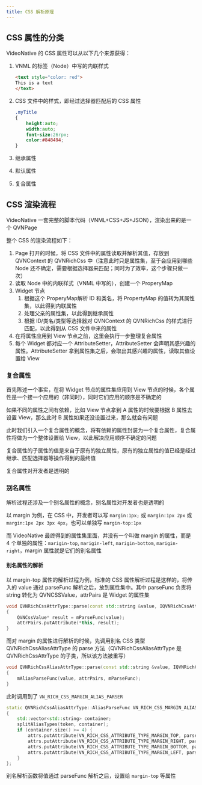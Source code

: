 ```yaml
---
title: CSS 解析原理
---
```


## CSS 属性的分类
VideoNative 的 CSS 属性可以从以下几个来源获得：

1. VNML 的标签（Node）中写的内联样式
    
    ```html
    <text style="color: red">
    This is a text
    </text>
    ```
2. CSS 文件中的样式，即经过选择器匹配后的 CSS 属性 

    ```css
    .myTitle
    {
        height:auto;
        width:auto;
        font-size:26rpx;
        color:#848494;
    }
    ```
3. 继承属性
4. 默认属性
5. 复合属性

## CSS 渲染流程
VideoNative 一套完整的脚本代码（VNML+CSS+JS+JSON），渲染出来的是一个 QVNPage

整个 CSS 的渲染流程如下：

1. Page 打开的时候，将 CSS 文件中的属性读取并解析其值，存放到 QVNContext 的 QVNRichCss 中（注意此时只是属性集，至于会应用到哪些 Node 还不确定，需要根据选择器来匹配；同时为了效率，这个步骤只做一次）
2. 读取 Node 中的内联样式（VNML 中写的），创建一个 ProperyMap
3. Widget 节点
    1. 根据这个 ProperyMap解析 ID 和类名，将 PropertyMap 的值转为其属性集，以此得到内联属性
    2. 处理父亲的属性集，以此得到继承属性
    3. 根据 ID/类名/类型等选择器对 QVNContext 的 QVNRichCss 的样式进行匹配，以此得到从 CSS 文件中来的属性
4. 在将属性应用到 View 节点之前，这里会执行一步整理复合属性
5. 每个 Widget 都对应一个 AttributeSetter，AttributeSetter 会声明其感兴趣的属性。AttributeSetter 拿到属性集之后，会取出其感兴趣的属性，读取其值设置给 View

### 复合属性
首先陈述一个事实，在将 Widget 节点的属性集应用到  View 节点的时候，各个属性是一个接一个应用的（非同时），同时它们应用的顺序是不确定的

如果不同的属性之间有依赖，比如 View 节点拿到 A 属性的时候要根据 B 属性去设置 View，那么此时 B 属性如果还没设置过来，那么就会有问题

此时我们引入一个复合属性的概念，将有依赖的属性封装为一个复合属性，复合属性将做为一个整体设置给 View，以此解决应用顺序不确定的问题

复合属性的子属性的值是来自于原有的独立属性，原有的独立属性的值已经是经过继承、匹配选择器等操作得到的最终值

复合属性对开发者是透明的

### 别名属性
解析过程还涉及一个别名属性的概念，别名属性对开发者也是透明的

以 margin 为例，在 CSS 中，开发者可以写 `margin:1px;` 或 `margin:1px 2px` 或 `margin:1px 2px 3px 4px`，也可以单独写 `margin-top:1px`

而 VideoNative 最终得到的属性集里面，并没有一个叫做 margin 的属性，而是 4 个单独的属性：`marigin-top`, `marigin-left`, `marigin-bottom`, `marigin-right`，margin 属性就是它们的别名属性

#### 别名属性的解析

以 margin-top 属性的解析过程为例，标准的 CSS 属性解析过程是这样的，将传入的 value 通过 parseFunc 解析之后，放到属性集中。其中 parseFunc 负责将 string 转化为 QVNCSSValue，attrPairs 是 Widget 的属性集

```c++
void QVNRichCssAttrType::parse(const std::string &value, IQVNRichCssAttrs &attrPairs) const
{
	QVNCssValue* result = mParseFunc(value);
	attrPairs.putAttribute(*this, result);
}
```

而对 margin 的属性进行解析的时候，先调用别名 CSS 类型 QVNRichCssAliasAttrType 的 parse 方法（QVNRichCssAliasAttrType 是 QVNRichCssAttrType 的子类，所以该方法被重写）

```c++
void QVNRichCssAliasAttrType::parse(const std::string &value, IQVNRichCssAttrs &attrPairs) const
{
	mAliasParseFunc(value, attrPairs, mParseFunc);
}
```

此时调用到了 `VN_RICH_CSS_MARGIN_ALIAS_PARSER`

```c++
static QVNRichCssAliasAttrType::AliasParseFunc VN_RICH_CSS_MARGIN_ALIAS_PARSER = [](const std::string &token, IQVNRichCssAttrs &attrs, QVNRichCssAttrType::ParseFunc parseFunc) -> void
{
	std::vector<std::string> container;
	splitAliasTypes(token, container);
	if (container.size() >= 4) {
		attrs.putAttribute(VN_RICH_CSS_ATTRIBUTE_TYPE_MARGIN_TOP, parseFunc(container[0]));
		attrs.putAttribute(VN_RICH_CSS_ATTRIBUTE_TYPE_MARGIN_RIGHT, parseFunc(container[1]));
		attrs.putAttribute(VN_RICH_CSS_ATTRIBUTE_TYPE_MARGIN_BOTTOM, parseFunc(container[2]));
		attrs.putAttribute(VN_RICH_CSS_ATTRIBUTE_TYPE_MARGIN_LEFT, parseFunc(container[3]));
	}
};
```

别名解析函数将值通过 parseFunc 解析之后，设置给 `margin-top` 等属性
